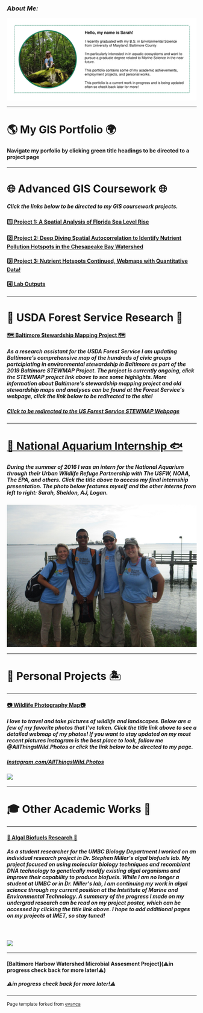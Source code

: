 ### ***About Me:***
<img src="images/AboutMe.jpg?raw=true"/>

---

# 🌎 **My GIS Portfolio** 🌍
#### Navigate my porfolio by clicking green title headings to be directed to a project page
---
# 🌐 Advanced GIS Coursework 🌐

##### Click the links below to be directed to my GIS coursework projects. 

#### [1️⃣ Project 1: A Spatial Analysis of Florida Sea Level Rise ](/project1_486/index.md)

#### [2️⃣ Project 2: Deep Diving Spatial Autocorrelation to Identify Nutrient Pollution Hotspots in the Chesapeake Bay Watershed ](/project2_486/index.md)

#### [3️⃣ Project 3: Nutrient Hotspots Continued, Webmaps with Quantitative Data! ](FinalProject_486/index.md)

#### [4️⃣ Lab Outputs ](/labs/index.md) 

---
# 🌲 USDA Forest Service Research 🌳

#### [🗺️ Baltimore Stewardship Mapping Project 🗺️](project_STEWMAP/index.md)

##### As a research assistant for the USDA Forest Service I am updating Baltimore’s comprehensive map of the hundreds of civic groups partcipiating in environmental stewardship in Baltimore as part of the 2019 Baltimore STEWMAP Project. The project is currently ongoing, click the STEWMAP project link above to see some highlights. More information about Baltimore's stewardship mapping project and old stewardship maps and analyses can be found at the Forest Service's webpage, click the link below to be redirected to the site!

##### [Click to be redirected to the US Forest Service STEWMAP Webpage](https://www.nrs.fs.fed.us/stew-map/baltimore/)


---
# [🦈 National Aquarium Internship 🐟](https://rad-sc.github.io/NationalAquarium/UCEEI_presentation.pdf)
##### During the summer of 2016 I was an intern for the National Aquarium through their Urban Wildlife Refuge Partnership with The USFW, NOAA, The EPA, and others. Click the title above to access my final internship presentation. The photo below features myself and the other interns from left to right: Sarah, Sheldon, AJ, Logan. 
<a href="pdfs/UCEEI_presentation.pdf" class="image fit"><img src="images/UCEEI_Interns.jpg" alt=""></a>

---
# 🌊 Personal Projects 🏝️
---
#### [📷 Wildlife Photography Map📷](https://rad-sc.github.io/Webmap/qgis2web_photomap/index.html)
##### I love to travel and take pictures of wildlife and landscapes. Below are a few of my favorite photos that I've taken. Click the title link above to see a detailed webmap of my photos! If you want to stay updated on my most recent pictures Instagram is the best place to look, follow me @AllThingsWild.Photos or click the link below to be directed to my page.
##### [Instagram.com/AllThingsWild.Photos](https://www.instagram.com/allthingswild.photos/)
<img src="https://rad-sc.github.io/images/20200129_004923-COLLAGE.jpg?raw=true"/>

---
# 🎓 Other Academic Works 🔬
---
#### [🥒 Algal Biofuels Research 🥒](https://rad-sc.github.io/project_biofuels/Biofuels_Surf.pdf)
##### As a student researcher for the UMBC Biology Department I worked on an individual research project in Dr. Stephen Miller's algal biofuels lab. My project focused on using molecular biology techniques and recombiant DNA technology to genetically modify existing algal organisms and improve their capability to produce biofuels. While I am no longer a student at UMBC or in Dr. Miller's lab, I am continuing my work in algal science through my current position at the Intstitute of Marine and Environmental Technology. A summary of the progress I made on my undergrad research can be read on my project poster, which can be accessed by clicking the title link above. I hope to add additional pages on my projects at IMET, so stay tuned!
<br><br>
<img src="images/algae culture.jpg?raw=true"/>

---
#### [Baltimore Harbow Watershed Microbial Assesment Project](⚠️in progress check back for more later!⚠️)
##### ⚠️in progress check back for more later!⚠️
---
<p style="font-size:12px">Page template forked from <a href="https://github.com/evanca/quick-portfolio">evanca</a></p>
<!-- Remove above link if you don't want to attibute -->
